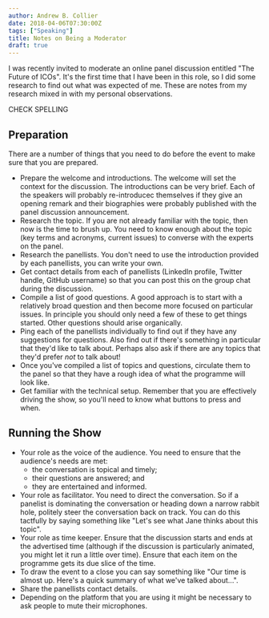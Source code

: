 ```yaml
---
author: Andrew B. Collier
date: 2018-04-06T07:30:00Z
tags: ["Speaking"]
title: Notes on Being a Moderator
draft: true
---
```


I was recently invited to moderate an online panel discussion entitled "The Future of ICOs". It's the first time that I have been in this role, so I did some research to find out what was expected of me. These are notes from my research mixed in with my personal observations.

CHECK SPELLING

## Preparation

There are a number of things that you need to do before the event to make sure that you are prepared.

- Prepare the welcome and introductions. The welcome will set the context for the discussion. The introductions can be very brief. Each of the speakers will probably re-introducec themselves if they give an opening remark and their biographies were probably published with the panel discussion announcement.
- Research the topic. If you are not already familiar with the topic, then now is the time to brush up. You need to know enough about the topic (key terms and acronyms, current issues) to converse with the experts on the panel.
- Research the panellists. You don't need to use the introduction provided by each panellists, you can write your own.
- Get contact details from each of panellists (LinkedIn profile, Twitter handle, GitHub username) so that you can post this on the group chat during the discussion.
- Compile a list of good questions. A good approach is to start with a relatively broad question and then become more focused on particular issues. In principle you should only need a few of these to get things started. Other questions should arise organically.
- Ping each of the panellists individually to find out if they have any suggestions for questions. Also find out if there's something in particular that they'd like to talk about. Perhaps also ask if there are any topics that they'd prefer *not* to talk about!
- Once you've compiled a list of topics and questions, circulate them to the panel so that they have a rough idea of what the programme will look like.
- Get familiar with the technical setup. Remember that you are effectively driving the show, so you'll need to know what buttons to press and when.

## Running the Show

- Your role as the voice of the audience. You need to ensure that the audience's needs are met:
	- the conversation is topical and timely;
	- their questions are answered; and
	- they are entertained and informed.
- Your role as facilitator. You need to direct the conversation. So if a panelist is dominating the conversation or heading down a narrow rabbit hole, politely steer the conversation back on track. You can do this tactfully by saying something like "Let's see what Jane thinks about this topic".
- Your role as time keeper. Ensure that the discussion starts and ends at the advertised time (although if the discussion is particularly animated, you might let it run a little over time). Ensure that each item on the programme gets its due slice of the time.
- To draw the event to a close you can say something like "Our time is almost up. Here's a quick summary of what we've talked about...".
- Share the panellists contact details.
- Depending on the platform that you are using it might be necessary to ask people to mute their microphones.